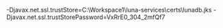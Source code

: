 -Djavax.net.ssl.trustStore=C:\Workspace1\luna-services\certs\lunadb.jks -Djavax.net.ssl.trustStorePassword=VxRrE0_304_2mfQf7